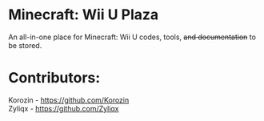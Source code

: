 # Minecraft: Wii U Plaza
An all-in-one place for Minecraft: Wii U codes, tools, ~~and documentation~~ to be stored.

# Contributors:
Korozin - https://github.com/Korozin<br/>
Zyliqx - https://github.com/Zyliqx
